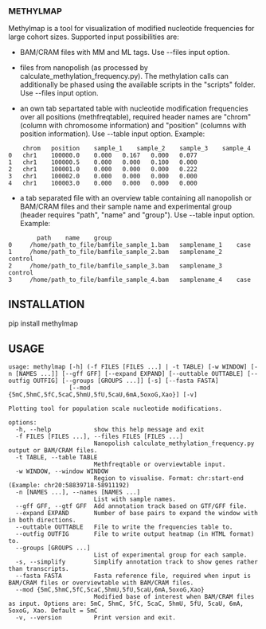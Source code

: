 ### METHYLMAP

Methylmap is a tool for visualization of modified nucleotide frequencies for large cohort sizes. Supported input possibilities are:

- BAM/CRAM files with MM and ML tags. Use --files input option.

- files from nanopolish (as processed by calculate_methylation_frequency.py). The methylation calls can additionally be phased using the available scripts in the "scripts" folder. Use --files input option.

- an own tab separtated table with nucleotide modification frequencies over all positions (methfreqtable), required header names are "chrom" (column with chromosome information) and "position" (columns with position information). Use --table input option. Example:
```
	chrom	position	sample_1	sample_2	sample_3	sample_4
0	chr1	100000.0	0.000	0.167	0.000	0.077
1	chr1	100000.5	0.000	0.000	0.100	0.000
2	chr1	100001.0	0.000	0.000	0.000	0.222
3	chr1	100002.0	0.000	0.000	0.000	0.000
4	chr1	100003.0	0.000	0.000	0.000	0.000
```

- a tab separated file with an overview table containing all nanopolish or BAM/CRAM files and their sample name and experimental group (header requires "path", "name" and "group"). Use --table input option. Example:
```
        path    name    group
0     /home/path_to_file/bamfile_sample_1.bam   samplename_1    case
1     /home/path_to_file/bamfile_sample_2.bam   samplename_2    control
2     /home/path_to_file/bamfile_sample_3.bam   samplename_3    control
3     /home/path_to_file/bamfile_sample_4.bam   samplename_4    case
````

## INSTALLATION
pip install methylmap

## USAGE

```
usage: methylmap [-h] (-f FILES [FILES ...] | -t TABLE) [-w WINDOW] [-n [NAMES ...]] [--gff GFF] [--expand EXPAND] [--outtable OUTTABLE] [--outfig OUTFIG] [--groups [GROUPS ...]] [-s] [--fasta FASTA]
                 [--mod {5mC,5hmC,5fC,5caC,5hmU,5fU,5caU,6mA,5oxoG,Xao}] [-v]

Plotting tool for population scale nucleotide modifications.

options:
  -h, --help            show this help message and exit
  -f FILES [FILES ...], --files FILES [FILES ...]
                        Nanopolish calculate_methylation_frequency.py output or BAM/CRAM files.
  -t TABLE, --table TABLE
                        Methfreqtable or overviewtable input.
  -w WINDOW, --window WINDOW
                        Region to visualise. Format: chr:start-end (Example: chr20:58839718-58911192)
  -n [NAMES ...], --names [NAMES ...]
                        List with sample names.
  --gff GFF, --gtf GFF  Add annotation track based on GTF/GFF file.
  --expand EXPAND       Number of base pairs to expand the window with in both directions.
  --outtable OUTTABLE   File to write the frequencies table to.
  --outfig OUTFIG       File to write output heatmap (in HTML format) to.
  --groups [GROUPS ...]
                        List of experimental group for each sample.
  -s, --simplify        Simplify annotation track to show genes rather than transcripts.
  --fasta FASTA         Fasta reference file, required when input is BAM/CRAM files or overviewtable with BAM/CRAM files.
  --mod {5mC,5hmC,5fC,5caC,5hmU,5fU,5caU,6mA,5oxoG,Xao}
                        Modified base of interest when BAM/CRAM files as input. Options are: 5mC, 5hmC, 5fC, 5caC, 5hmU, 5fU, 5caU, 6mA, 5oxoG, Xao. Default = 5mC
  -v, --version         Print version and exit.
  ```

